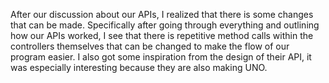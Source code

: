After our discussion about our APIs, I realized that there is some 
changes that can be made. Specifically after going through everything 
and outlining how our APIs worked, I see that there is repetitive method calls 
within the controllers themselves that can be changed to make the flow of our 
program easier. I also got some inspiration from the design of their API, it was 
especially interesting because they are also making UNO. 